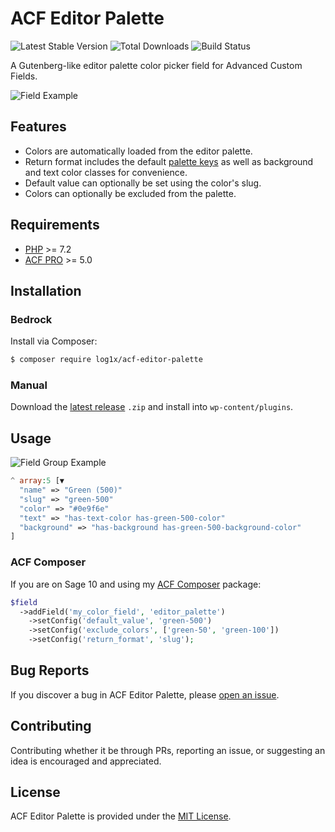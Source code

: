 # ACF Editor Palette

![Latest Stable Version](https://img.shields.io/packagist/v/log1x/acf-editor-palette?style=flat-square)
![Total Downloads](https://img.shields.io/packagist/dt/log1x/acf-editor-palette?style=flat-square)
![Build Status](https://img.shields.io/github/workflow/status/log1x/acf-editor-palette/Compatibility%20Checks)

A Gutenberg-like editor palette color picker field for Advanced Custom Fields.

![Field Example](https://i.imgur.com/bKKU4Sr.gif)

## Features

- Colors are automatically loaded from the editor palette.
- Return format includes the default [palette keys](https://developer.wordpress.org/block-editor/developers/themes/theme-support/) as well as background and text color classes for convenience.
- Default value can optionally be set using the color's slug.
- Colors can optionally be excluded from the palette.

## Requirements

- [PHP](https://secure.php.net/manual/en/install.php) >= 7.2
- [ACF PRO](https://www.advancedcustomfields.com/pro/) >= 5.0

## Installation

### Bedrock

Install via Composer:

```bash
$ composer require log1x/acf-editor-palette
```

### Manual

Download the [latest release](/releases/latest) `.zip` and install into `wp-content/plugins`.

## Usage

![Field Group Example](https://i.imgur.com/awXqkFA.png)

```php
^ array:5 [▼
  "name" => "Green (500)"
  "slug" => "green-500"
  "color" => "#0e9f6e"
  "text" => "has-text-color has-green-500-color"
  "background" => "has-background has-green-500-background-color"
]
```

### ACF Composer

If you are on Sage 10 and using my [ACF Composer](https://github.com/log1x/acf-composer) package:

```php
$field
  ->addField('my_color_field', 'editor_palette')
    ->setConfig('default_value', 'green-500')
    ->setConfig('exclude_colors', ['green-50', 'green-100'])
    ->setConfig('return_format', 'slug');
```

## Bug Reports

If you discover a bug in ACF Editor Palette, please [open an issue](https://github.com/log1x/acf-editor-palette/issues).

## Contributing

Contributing whether it be through PRs, reporting an issue, or suggesting an idea is encouraged and appreciated.

## License

ACF Editor Palette is provided under the [MIT License](LICENSE.md).
